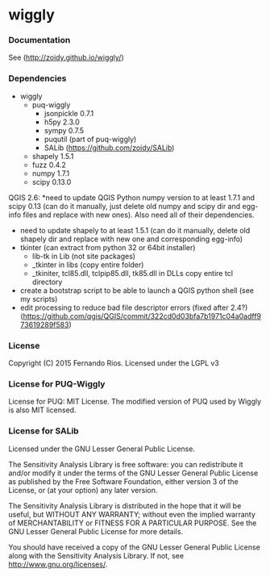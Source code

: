 wiggly
======
### Documentation
See (http://zoidy.github.io/wiggly/)

### Dependencies
* wiggly
  * puq-wiggly
    * jsonpickle 0.7.1
    * h5py 2.3.0
    * sympy 0.7.5
    * puqutil (part of puq-wiggly)
    * SALib (https://github.com/zoidy/SALib)
  * shapely 1.5.1
  * fuzz 0.4.2
  * numpy 1.7.1
  * scipy 0.13.0
    
QGIS 2.6:
*need to update QGIS Python numpy version to at least 1.7.1 and scipy 0.13
        (can do it manually, just delete old numpy and scipy dir and egg-info files
        and replace with new ones). Also need all of their dependencies.
* need to update shapely to at least 1.5.1
        (can do it manually, delete old shapely dir and replace with new one and corresponding
        egg-info)
* tkinter  (can extract from python 32 or 64bit installer) 
  * lib-tk  in Lib (not site packages)
  * _tkinter in libs (copy entire folder)
  * _tkiniter, tcl85.dll, tclpip85.dll, tk85.dll in DLLs
        copy entire tcl directory
* create a bootstrap script to be able to launch a QGIS python shell (see my scripts)
* edit processing to reduce bad file descriptor errors (fixed after 2.4?)
     (https://github.com/qgis/QGIS/commit/322cd0d03bfa7b1971c04a0adff973619289f583)

### License
Copyright (C) 2015 Fernando Rios.  Licensed under the LGPL v3
     
### License for PUQ-Wiggly
License for PUQ: MIT License. The modified version of PUQ used by Wiggly is also MIT licensed.

### License for SALib
Licensed under the GNU Lesser General Public License.

The Sensitivity Analysis Library is free software: you can redistribute it and/or modify
it under the terms of the GNU Lesser General Public License as published by
the Free Software Foundation, either version 3 of the License, or
(at your option) any later version.

The Sensitivity Analysis Library is distributed in the hope that it will be useful,
but WITHOUT ANY WARRANTY; without even the implied warranty of
MERCHANTABILITY or FITNESS FOR A PARTICULAR PURPOSE.  See the
GNU Lesser General Public License for more details.

You should have received a copy of the GNU Lesser General Public License
along with the Sensitivity Analysis Library.  If not, see <http://www.gnu.org/licenses/>.
